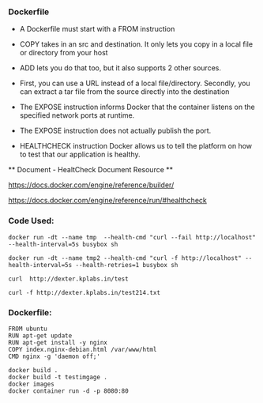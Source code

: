 ### Dockerfile
- A Dockerfile must start with a FROM instruction

- COPY takes in an src and destination. It only lets you copy in a local file or directory from your host

- ADD lets you do that too, but it also supports 2 other sources.
 
- First, you can use a URL instead of a local file/directory. 
Secondly, you can extract a tar file from the source directly into the destination

- The EXPOSE instruction informs Docker that the container listens on the specified network ports at runtime.

- The EXPOSE instruction does not actually publish the port. 

- HEALTHCHECK instruction Docker allows us to tell the platform on how to test that our application is healthy.

** Document - HealtCheck Document Resource **

https://docs.docker.com/engine/reference/builder/

https://docs.docker.com/engine/reference/run/#healthcheck

### Code Used:
```
docker run -dt --name tmp  --health-cmd "curl --fail http://localhost" --health-interval=5s busybox sh
 
docker run -dt --name tmp2 --health-cmd "curl -f http://localhost" --health-interval=5s --health-retries=1 busybox sh
 
curl  http://dexter.kplabs.in/test
 
curl -f http://dexter.kplabs.in/test214.txt
```

### Dockerfile:
```
FROM ubuntu
RUN apt-get update
RUN apt-get install -y nginx
COPY index.nginx-debian.html /var/www/html
CMD nginx -g 'daemon off;'

docker build .
docker build -t testimgage .
docker images
docker container run -d -p 8080:80 
``````